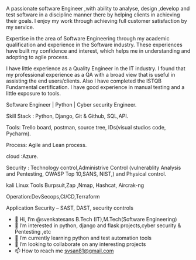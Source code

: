  A passionate software Engineer ,with ability to analyse, design ,develop and test software in a discipline manner there by helping clients in achieving their goals. I enjoy my work through achieving full customer satisfaction by my service. 
 
Expertise in the area of Software Engineering through my academic qualification and experience in the Software industry. These experiences have built my confidence and interest, which helps me in understanding and adopting to agile process. 


I have little experience as a Quality Engineer in the IT industry. I found that my professional experience as a QA with a broad view that is useful in assisting the end users/clients. Also I have completed the ISTQB Fundamental certification. I have good experience in manual testing and a little exposure to tools.

Software Engineer | Python  | Cyber security Engineer.

Skill Stack : Python, Django, Git & Github, SQL,API.

Tools: Trello board, postman, source tree, IDs(visual studios code, Pycharm).

Process: Agile and Lean process.


cloud :Azure.


Security : Technology control,Administrive Control (vulnerablity Analysis and Pentesting, OWASP Top 10,SANS, NIST,) and Physical control.



kali Linux Tools Burpsuit,Zap ,Nmap, Hashcat, Aircrak-ng

Operation:DevSecops,CI/CD,Terraform

Application Security – SAST, DAST, security controls

- 👋 Hi, I’m @svenkatesans B.Tech (IT),M.Tech(Software Engineering)
- 👀 I’m interested in python, django and flask projects,cyber security & Pentesting ,etc
- 🌱 I’m currently learning python and test automation tools
- 💞️ I’m looking to collaborate on any interesting projects
- 📫 How to reach me svsan81@gmail.com
